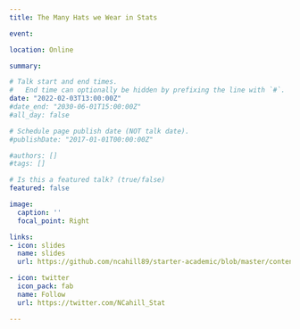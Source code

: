 ```yaml
---
title: The Many Hats we Wear in Stats

event: 

location: Online

summary: 

# Talk start and end times.
#   End time can optionally be hidden by prefixing the line with `#`.
date: "2022-02-03T13:00:00Z"
#date_end: "2030-06-01T15:00:00Z"
#all_day: false

# Schedule page publish date (NOT talk date).
#publishDate: "2017-01-01T00:00:00Z"

#authors: []
#tags: []

# Is this a featured talk? (true/false)
featured: false

image:
  caption: ''
  focal_point: Right

links:
- icon: slides
  name: slides
  url: https://github.com/ncahill89/starter-academic/blob/master/content/event/statshats/StatsHatsTalk.pdf

- icon: twitter
  icon_pack: fab
  name: Follow
  url: https://twitter.com/NCahill_Stat

---
```


